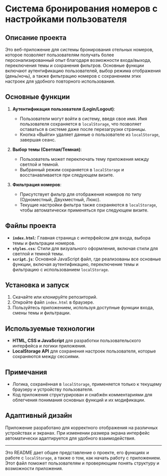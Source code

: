 # Система бронирования номеров с настройками пользователя

## Описание проекта
Это веб-приложение для системы бронирования отельных номеров, которое позволяет пользователям получать более персонализированный опыт благодаря возможности входа/выхода, переключения темы и сохранения фильтров. Основные функции включают аутентификацию пользователей, выбор режима отображения (день/ночь), а также фильтрацию номеров с сохранением этих настроек для удобного повторного использования.

## Основные функции
1. **Аутентификация пользователя (Login/Logout)**:
   - Пользователи могут войти в систему, введя свое имя. Имя пользователя сохраняется в `localStorage`, что позволяет оставаться в системе даже после перезагрузки страницы.
   - Кнопка «Выйти» удаляет данные о пользователе из `localStorage`, завершая сеанс.

2. **Выбор темы (Светлая/Темная)**:
   - Пользователь может переключать тему приложения между светлой и темной.
   - Выбранный режим сохраняется в `localStorage` и восстанавливается при следующем визите.

3. **Фильтрация номеров**:
   - Присутствует фильтр для отображения номеров по типу (Одноместный, Двухместный, Люкс).
   - Текущие настройки фильтра также сохраняются в `localStorage`, чтобы автоматически применяться при следующем визите.

## Файлы проекта
- **`index.html`**: Главная страница с интерфейсом для входа, выбора темы и фильтрации номеров.
- **`styles.css`**: Стили для визуального оформления, включая стили для светлой и темной темы.
- **`script.js`**: Основной JavaScript файл, где реализованы все основные функции, включая аутентификацию, переключение темы и фильтрацию с использованием `localStorage`.

## Установка и запуск
1. Скачайте или клонируйте репозиторий.
2. Откройте файл `index.html` в браузере.
3. Пользуйтесь приложением, используя доступные функции входа, смены темы и фильтрации.

## Используемые технологии
- **HTML, CSS и JavaScript** для разработки пользовательского интерфейса и логики приложения.
- **LocalStorage API** для сохранения настроек пользователя, которые сохраняются между сессиями.

## Примечания
- Логика, сохранённая в `localStorage`, применяется только к текущему браузеру и устройству пользователя.
- Код приложения структурирован и снабжён комментариями для облегчения понимания основных функций и их модификации.

## Адаптивный дизайн
Приложение разработано для корректного отображения на различных устройствах и экранах. При изменении размера экрана интерфейс автоматически адаптируется для удобного взаимодействия.

---

Это README дает общее представление о проекте, его функциях и работе с `localStorage`, а также о том, как начать работу с приложением. Этот файл поможет пользователям и проверяющим понять структуру и возможности приложения.
